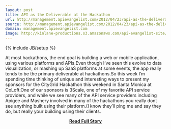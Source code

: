 ```yaml
---
layout: post
title: API as the Deliverable at the Hackathon
url: http://management.apievangelist.com/2012/04/23/api-as-the-deliverable-at-the-hackathon/
source: http://management.apievangelist.com/2012/04/23/api-as-the-deliverable-at-the-hackathon/
domain: management.apievangelist.com
image: http://kinlane-productions.s3.amazonaws.com/api-evangelist-site/blog/3scale-500.png
---
```

{% include JB/setup %}<p>At most hackathons, the end goal is building a web or mobile application, using various platforms and APIs.Even though I’ve seen this evolve to data visualization, or mashing up SaaS platforms at some events, the app really tends to be the primary deliverable at hackathons.So this week I’m spending time thinking of unique and interesting ways to present my sponsors for the CityGrid Hackathon this weekend in Santa Monica at CoLoft.One of our sponsors is 3Scale, one of my favorite API service providers, and while we see many of the API service providers including Apigee and Mashery involved in many of the hackathons you really dont see anything built using their platform.(I know they’ll ping me and say they do, but really your building using their clients.</p>
<center><p><a href="http://management.apievangelist.com/2012/04/23/api-as-the-deliverable-at-the-hackathon/" style='padding:25px; font-sze:18px; font-weight: bold;'>Read Full Story</a></p></center>
